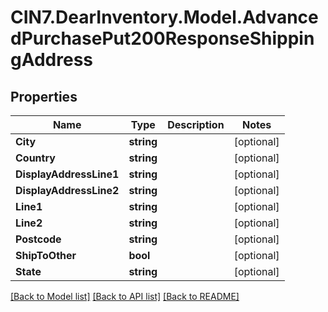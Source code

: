 # CIN7.DearInventory.Model.AdvancedPurchasePut200ResponseShippingAddress

## Properties

| Name                    | Type       | Description | Notes      |
| ----------------------- | ---------- | ----------- | ---------- |
| **City**                | **string** |             | [optional] |
| **Country**             | **string** |             | [optional] |
| **DisplayAddressLine1** | **string** |             | [optional] |
| **DisplayAddressLine2** | **string** |             | [optional] |
| **Line1**               | **string** |             | [optional] |
| **Line2**               | **string** |             | [optional] |
| **Postcode**            | **string** |             | [optional] |
| **ShipToOther**         | **bool**   |             | [optional] |
| **State**               | **string** |             | [optional] |

[[Back to Model list]](../README.md#documentation-for-models) [[Back to API list]](../README.md#documentation-for-api-endpoints) [[Back to README]](../README.md)
